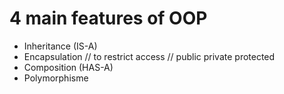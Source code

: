 # 4 main features of OOP
- Inheritance (IS-A)
- Encapsulation
// to restrict access
// public private protected
- Composition (HAS-A)
- Polymorphisme